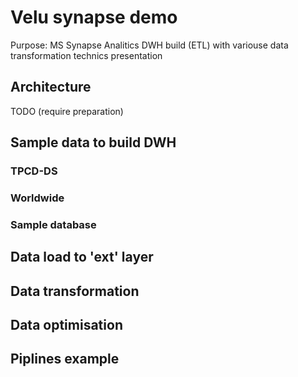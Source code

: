 # Velu synapse demo
Purpose: MS Synapse Analitics DWH build (ETL) with variouse data transformation technics presentation
## Architecture
TODO (require preparation)
## Sample data to build DWH
### TPCD-DS
### Worldwide
### Sample database
## Data load to 'ext' layer
## Data transformation 
## Data optimisation
## Piplines example
